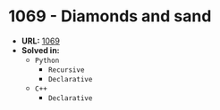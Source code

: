 # 1069 - Diamonds and sand

* **URL:** [1069](https://www.urionlinejudge.com.br/judge/en/problems/view/1069)
* **Solved in:**
    * `Python`
        * `Recursive`
        * `Declarative`
    * `C++`
        * `Declarative`

